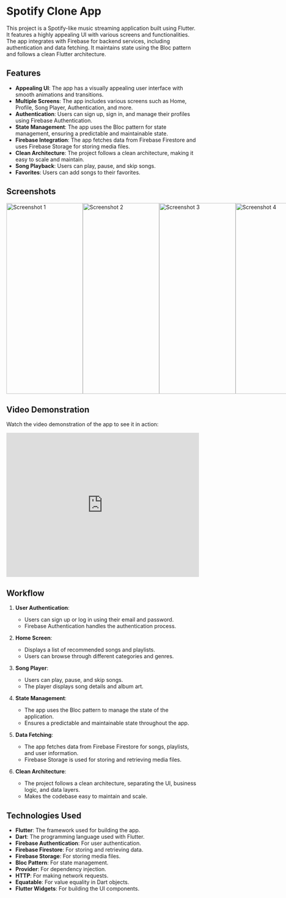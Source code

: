 # Spotify Clone App

This project is a Spotify-like music streaming application built using Flutter. It features a highly appealing UI with various screens and functionalities. The app integrates with Firebase for backend services, including authentication and data fetching. It maintains state using the Bloc pattern and follows a clean Flutter architecture.

## Features

- **Appealing UI**: The app has a visually appealing user interface with smooth animations and transitions.
- **Multiple Screens**: The app includes various screens such as Home, Profile, Song Player, Authentication, and more.
- **Authentication**: Users can sign up, sign in, and manage their profiles using Firebase Authentication.
- **State Management**: The app uses the Bloc pattern for state management, ensuring a predictable and maintainable state.
- **Firebase Integration**: The app fetches data from Firebase Firestore and uses Firebase Storage for storing media files.
- **Clean Architecture**: The project follows a clean architecture, making it easy to scale and maintain.
- **Song Playback**: Users can play, pause, and skip songs.
- **Favorites**: Users can add songs to their favorites.

## Screenshots

<div style="display: flex; flex-direction: row; justify-content: space-between;">
  <img src="assets/spotisc/01.png" alt="Screenshot 1" width="200" height="500">
  <img src="assets/spotisc/02.png" alt="Screenshot 2" width="200" height="500">
  <img src="assets/spotisc/03.png" alt="Screenshot 3" width="200" height="500">
  <img src="assets/spotisc/04.png" alt="Screenshot 4" width="200" height="500">
  <img src="assets/spotisc/05.png" alt="Screenshot 5" width="200" height="500">
  <img src="assets/spotisc/06.png" alt="Screenshot 6" width="200" height="500">
  <img src="assets/spotisc/07.png" alt="Screenshot 7" width="200" height="500">
  <img src="assets/spotisc/08.png" alt="Screenshot 8" width="200" height="500">
</div>

## Video Demonstration

Watch the video demonstration of the app to see it in action:

<div style="padding:75% 0 0 0;position:relative;"><iframe src="https://player.vimeo.com/video/1049094328?h=7d1b7beddd&amp;badge=0&amp;autopause=0&amp;player_id=0&amp;app_id=58479" frameborder="0" allow="autoplay; fullscreen; picture-in-picture; clipboard-write; encrypted-media" style="position:absolute;top:0;left:0;width:100%;height:100%;" title="instavideo"></iframe></div><script src="https://player.vimeo.com/api/player.js"></script>

## Workflow

1. **User Authentication**: 
   - Users can sign up or log in using their email and password.
   - Firebase Authentication handles the authentication process.

2. **Home Screen**:
   - Displays a list of recommended songs and playlists.
   - Users can browse through different categories and genres.

3. **Song Player**:
   - Users can play, pause, and skip songs.
   - The player displays song details and album art.

4. **State Management**:
   - The app uses the Bloc pattern to manage the state of the application.
   - Ensures a predictable and maintainable state throughout the app.

5. **Data Fetching**:
   - The app fetches data from Firebase Firestore for songs, playlists, and user information.
   - Firebase Storage is used for storing and retrieving media files.

6. **Clean Architecture**:
   - The project follows a clean architecture, separating the UI, business logic, and data layers.
   - Makes the codebase easy to maintain and scale.

## Technologies Used

- **Flutter**: The framework used for building the app.
- **Dart**: The programming language used with Flutter.
- **Firebase Authentication**: For user authentication.
- **Firebase Firestore**: For storing and retrieving data.
- **Firebase Storage**: For storing media files.
- **Bloc Pattern**: For state management.
- **Provider**: For dependency injection.
- **HTTP**: For making network requests.
- **Equatable**: For value equality in Dart objects.
- **Flutter Widgets**: For building the UI components.